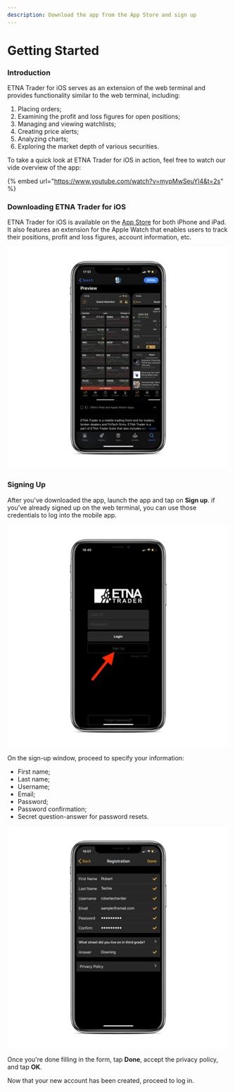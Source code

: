 ```yaml
---
description: Download the app from the App Store and sign up
---
```


# Getting Started

### Introduction

ETNA Trader for iOS serves as an extension of the web terminal and provides functionality similar to the web terminal, including:

1. Placing orders;
2. Examining the profit and loss figures for open positions;
3. Managing and viewing watchlists;
4. Creating price alerts;
5. Analyzing charts;
6. Exploring the market depth of various securities.

To take a quick look at ETNA Trader for iOS in action, feel free to watch our vide overview of the app:

{% embed url="https://www.youtube.com/watch?v=mypMwSeuYl4&t=2s" %}

### Downloading ETNA Trader for iOS

ETNA Trader for iOS is available on the [App Store](https://itunes.apple.com/us/app/etna-trader/id658778917?mt=8) for both iPhone and iPad. It also features an extension for the Apple Watch that enables users to track their positions, profit and loss figures, account information, etc.

![](../../.gitbook/assets/img_4eaf831e2b67-1-2_iphonexspacegrey_portrait.png)

### Signing Up

After you've downloaded the app, launch the app and tap on **Sign up**. if you've already signed up on the web terminal, you can use those credentials to log into the mobile app. 

![](../../.gitbook/assets/img_0007_iphonexspacegrey_portrait.png)

On the sign-up window, proceed to specify your information:

* First name;
* Last name;
* Username;
* Email;
* Password;
* Password confirmation;
* Secret question-answer for password resets.

![](../../.gitbook/assets/img_0008_iphonexspacegrey_portrait.png)

Once you're done filling in the form, tap **Done**, accept the privacy policy, and tap **OK**.

Now that your new account has been created, proceed to log in.



